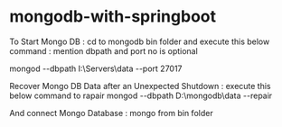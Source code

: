 # mongodb-with-springboot

To Start Mongo DB : cd to mongodb bin folder and execute this below command : mention dbpath and port no is optional

mongod --dbpath I:\Servers\data --port 27017

Recover Mongo DB  Data after an Unexpected Shutdown : execute this below command to rapair
mongod --dbpath D:\mongodb\data --repair

And connect Mongo Database : mongo from bin folder
